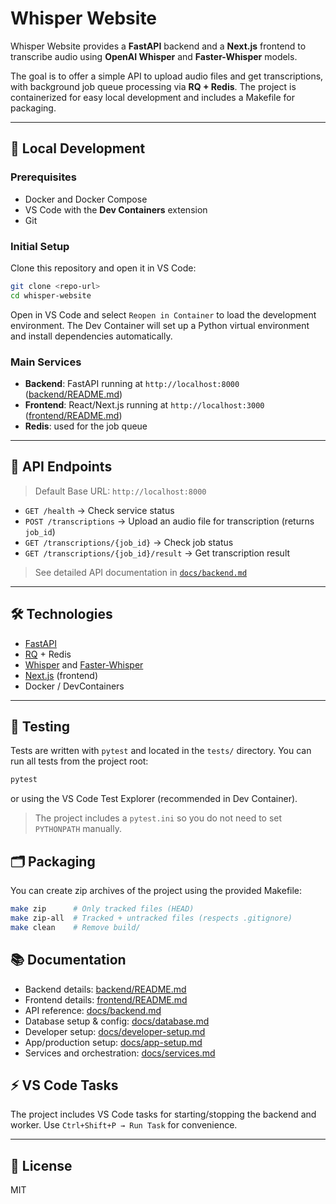 # Whisper Website

Whisper Website provides a **FastAPI** backend and a **Next.js** frontend to transcribe audio using **OpenAI Whisper** and **Faster-Whisper** models.

The goal is to offer a simple API to upload audio files and get transcriptions, with background job queue processing via **RQ + Redis**. The project is containerized for easy local development and includes a Makefile for packaging.

---

## 🚀 Local Development

### Prerequisites

- Docker and Docker Compose
- VS Code with the **Dev Containers** extension
- Git

### Initial Setup

Clone this repository and open it in VS Code:

```bash
git clone <repo-url>
cd whisper-website
```

Open in VS Code and select `Reopen in Container` to load the development environment. The Dev Container will set up a Python virtual environment and install dependencies automatically.

### Main Services

- **Backend**: FastAPI running at `http://localhost:8000` ([backend/README.md](backend/README.md))
- **Frontend**: React/Next.js running at `http://localhost:3000` ([frontend/README.md](frontend/README.md))
- **Redis**: used for the job queue

---

## 📌 API Endpoints

> Default Base URL: `http://localhost:8000`

- `GET /health` → Check service status
- `POST /transcriptions` → Upload an audio file for transcription (returns `job_id`)
- `GET /transcriptions/{job_id}` → Check job status
- `GET /transcriptions/{job_id}/result` → Get transcription result

> See detailed API documentation in [`docs/backend.md`](docs/backend.md)

---

## 🛠️ Technologies

- [FastAPI](https://fastapi.tiangolo.com/)
- [RQ](https://python-rq.org/) + Redis
- [Whisper](https://github.com/openai/whisper) and [Faster-Whisper](https://github.com/guillaumekln/faster-whisper)
- [Next.js](https://nextjs.org/) (frontend)
- Docker / DevContainers

---

## 🧪 Testing

Tests are written with `pytest` and located in the `tests/` directory. You can run all tests from the project root:

```bash
pytest
```

or using the VS Code Test Explorer (recommended in Dev Container).

> The project includes a `pytest.ini` so you do not need to set `PYTHONPATH` manually.

## 🗂️ Packaging

You can create zip archives of the project using the provided Makefile:

```bash
make zip      # Only tracked files (HEAD)
make zip-all  # Tracked + untracked files (respects .gitignore)
make clean    # Remove build/
```

## 📚 Documentation

- Backend details: [backend/README.md](backend/README.md)
- Frontend details: [frontend/README.md](frontend/README.md)
- API reference: [docs/backend.md](docs/backend.md)
- Database setup & config: [docs/database.md](docs/database.md)
- Developer setup: [docs/developer-setup.md](docs/developer-setup.md)
- App/production setup: [docs/app-setup.md](docs/app-setup.md)
- Services and orchestration: [docs/services.md](docs/services.md)

## ⚡ VS Code Tasks

The project includes VS Code tasks for starting/stopping the backend and worker. Use `Ctrl+Shift+P → Run Task` for convenience.

---

## 📄 License

MIT
